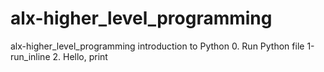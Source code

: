 # alx-higher_level_programming
alx-higher_level_programming introduction to Python
0. Run Python file
1-run_inline
2. Hello, print
